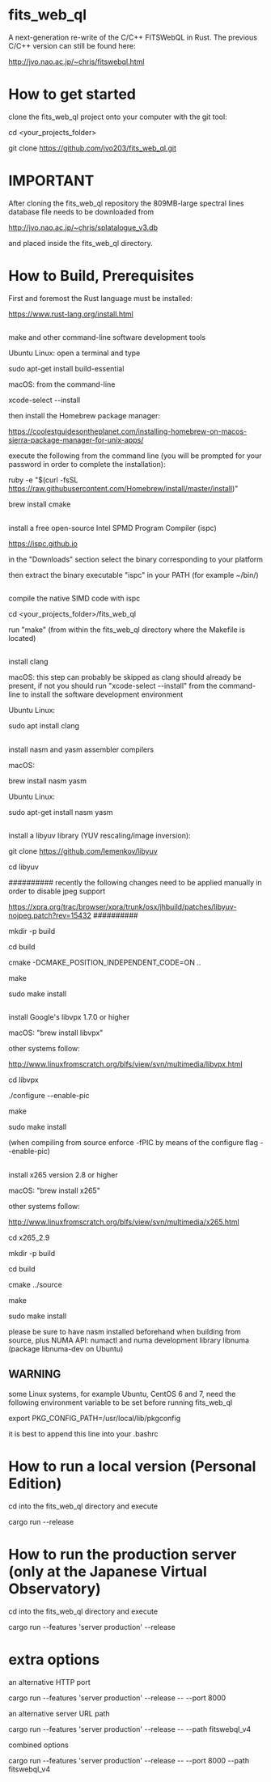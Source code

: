 # fits_web_ql
A next-generation re-write of the C/C++ FITSWebQL in Rust. The previous C/C++ version can still be found here:

http://jvo.nao.ac.jp/~chris/fitswebql.html

# How to get started
clone the fits_web_ql project onto your computer with the git tool:

cd <your_projects_folder>

git clone https://github.com/jvo203/fits_web_ql.git

# IMPORTANT
After cloning the fits_web_ql repository the 809MB-large spectral lines database file needs to be downloaded from

http://jvo.nao.ac.jp/~chris/splatalogue_v3.db

and placed inside the fits_web_ql directory.

# How to Build, Prerequisites
First and foremost the Rust language must be installed:

https://www.rust-lang.org/install.html

##
make and other command-line software development tools

Ubuntu Linux: open a terminal and type

sudo apt-get install build-essential

macOS: from the command-line

xcode-select --install

then install the Homebrew package manager:

https://coolestguidesontheplanet.com/installing-homebrew-on-macos-sierra-package-manager-for-unix-apps/

execute the following from the command line (you will be prompted for your password in order to complete the installation):

ruby -e "$(curl -fsSL https://raw.githubusercontent.com/Homebrew/install/master/install)"

brew install cmake

##
install a free open-source Intel SPMD Program Compiler (ispc)

https://ispc.github.io

in the "Downloads" section select the binary corresponding to your platform

then extract the binary executable "ispc" in your PATH (for example ~/bin/)

##
compile the native SIMD code with ispc

cd <your_projects_folder>/fits_web_ql

run "make" (from within the fits_web_ql directory where the Makefile is located)

##
install clang

macOS: this step can probably be skipped as clang should already be present, if not you should run "xcode-select --install" from the command-line to install the software development environment

Ubuntu Linux:

sudo apt install clang

##
install nasm and yasm assembler compilers

macOS:

brew install nasm yasm

Ubuntu Linux:

sudo apt-get install nasm yasm

##
install a libyuv library (YUV rescaling/image inversion):

git clone https://github.com/lemenkov/libyuv

cd libyuv

##########
recently the following changes need to be applied manually in order to disable jpeg support

https://xpra.org/trac/browser/xpra/trunk/osx/jhbuild/patches/libyuv-nojpeg.patch?rev=15432
##########

mkdir -p build

cd build

cmake -DCMAKE_POSITION_INDEPENDENT_CODE=ON ..

make

sudo make install

##
install Google's libvpx 1.7.0 or higher

macOS: "brew install libvpx"

other systems follow:

http://www.linuxfromscratch.org/blfs/view/svn/multimedia/libvpx.html

cd libvpx

./configure --enable-pic

make

sudo make install

(when compiling from source enforce -fPIC by means of the configure flag --enable-pic)

##
install x265 version 2.8 or higher

macOS: "brew install x265"

other systems follow:

http://www.linuxfromscratch.org/blfs/view/svn/multimedia/x265.html

cd x265_2.9

mkdir -p build

cd build

cmake ../source

make

sudo make install

please be sure to have nasm installed beforehand when building from source, plus NUMA API: numactl and numa development library libnuma (package libnuma-dev on Ubuntu)

## WARNING
some Linux systems, for example Ubuntu, CentOS 6 and 7, need the following environment variable to be set before running fits_web_ql

export PKG_CONFIG_PATH=/usr/local/lib/pkgconfig

it is best to append this line into your .bashrc

# How to run a local version (Personal Edition)
cd into the fits_web_ql directory and execute

cargo run --release

# How to run the production server (only at the Japanese Virtual Observatory)
cd into the fits_web_ql directory and execute

cargo run --features 'server production' --release

# extra options
an alternative HTTP port

cargo run --features 'server production' --release -- --port 8000

an alternative server URL path

cargo run --features 'server production' --release -- --path fitswebql_v4

combined options

cargo run --features 'server production' --release -- --port 8000 --path fitswebql_v4
